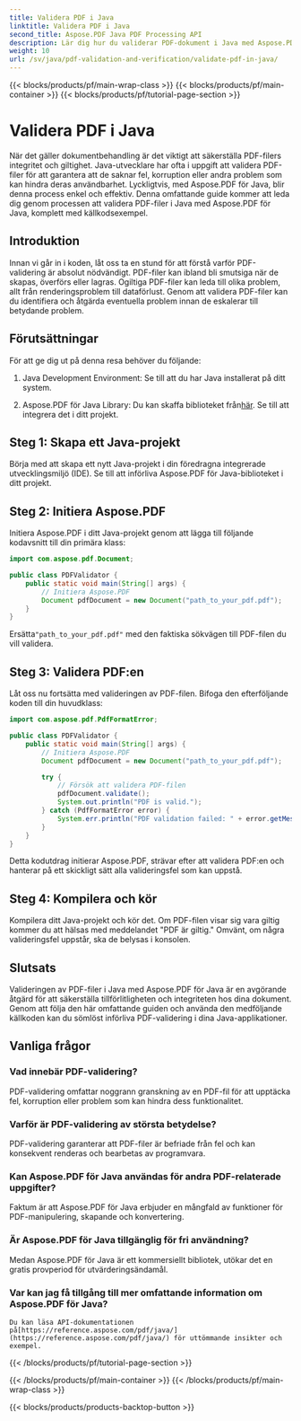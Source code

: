 ```yaml
---
title: Validera PDF i Java
linktitle: Validera PDF i Java
second_title: Aspose.PDF Java PDF Processing API
description: Lär dig hur du validerar PDF-dokument i Java med Aspose.PDF, vilket säkerställer integriteten och överensstämmelsen för dina PDF-filer.
weight: 10
url: /sv/java/pdf-validation-and-verification/validate-pdf-in-java/
---
```


{{< blocks/products/pf/main-wrap-class >}}
{{< blocks/products/pf/main-container >}}
{{< blocks/products/pf/tutorial-page-section >}}

# Validera PDF i Java


När det gäller dokumentbehandling är det viktigt att säkerställa PDF-filers integritet och giltighet. Java-utvecklare har ofta i uppgift att validera PDF-filer för att garantera att de saknar fel, korruption eller andra problem som kan hindra deras användbarhet. Lyckligtvis, med Aspose.PDF för Java, blir denna process enkel och effektiv. Denna omfattande guide kommer att leda dig genom processen att validera PDF-filer i Java med Aspose.PDF för Java, komplett med källkodsexempel.

## Introduktion

Innan vi går in i koden, låt oss ta en stund för att förstå varför PDF-validering är absolut nödvändigt. PDF-filer kan ibland bli smutsiga när de skapas, överförs eller lagras. Ogiltiga PDF-filer kan leda till olika problem, allt från renderingsproblem till dataförlust. Genom att validera PDF-filer kan du identifiera och åtgärda eventuella problem innan de eskalerar till betydande problem.

## Förutsättningar

För att ge dig ut på denna resa behöver du följande:

1. Java Development Environment: Se till att du har Java installerat på ditt system.

2.  Aspose.PDF för Java Library: Du kan skaffa biblioteket från[här](https://releases.aspose.com/pdf/java/). Se till att integrera det i ditt projekt.

## Steg 1: Skapa ett Java-projekt

Börja med att skapa ett nytt Java-projekt i din föredragna integrerade utvecklingsmiljö (IDE). Se till att införliva Aspose.PDF för Java-biblioteket i ditt projekt.

## Steg 2: Initiera Aspose.PDF

Initiera Aspose.PDF i ditt Java-projekt genom att lägga till följande kodavsnitt till din primära klass:

```java
import com.aspose.pdf.Document;

public class PDFValidator {
    public static void main(String[] args) {
        // Initiera Aspose.PDF
        Document pdfDocument = new Document("path_to_your_pdf.pdf");
    }
}
```

 Ersätta`"path_to_your_pdf.pdf"` med den faktiska sökvägen till PDF-filen du vill validera.

## Steg 3: Validera PDF:en

Låt oss nu fortsätta med valideringen av PDF-filen. Bifoga den efterföljande koden till din huvudklass:

```java
import com.aspose.pdf.PdfFormatError;

public class PDFValidator {
    public static void main(String[] args) {
        // Initiera Aspose.PDF
        Document pdfDocument = new Document("path_to_your_pdf.pdf");

        try {
            // Försök att validera PDF-filen
            pdfDocument.validate();
            System.out.println("PDF is valid.");
        } catch (PdfFormatError error) {
            System.err.println("PDF validation failed: " + error.getMessage());
        }
    }
}
```

Detta kodutdrag initierar Aspose.PDF, strävar efter att validera PDF:en och hanterar på ett skickligt sätt alla valideringsfel som kan uppstå.

## Steg 4: Kompilera och kör

Kompilera ditt Java-projekt och kör det. Om PDF-filen visar sig vara giltig kommer du att hälsas med meddelandet "PDF är giltig." Omvänt, om några valideringsfel uppstår, ska de belysas i konsolen.

## Slutsats

Valideringen av PDF-filer i Java med Aspose.PDF för Java är en avgörande åtgärd för att säkerställa tillförlitligheten och integriteten hos dina dokument. Genom att följa den här omfattande guiden och använda den medföljande källkoden kan du sömlöst införliva PDF-validering i dina Java-applikationer.


## Vanliga frågor

### Vad innebär PDF-validering?
   PDF-validering omfattar noggrann granskning av en PDF-fil för att upptäcka fel, korruption eller problem som kan hindra dess funktionalitet.

### Varför är PDF-validering av största betydelse?
   PDF-validering garanterar att PDF-filer är befriade från fel och kan konsekvent renderas och bearbetas av programvara.

### Kan Aspose.PDF för Java användas för andra PDF-relaterade uppgifter?
   Faktum är att Aspose.PDF för Java erbjuder en mångfald av funktioner för PDF-manipulering, skapande och konvertering.

### Är Aspose.PDF för Java tillgänglig för fri användning?
   Medan Aspose.PDF för Java är ett kommersiellt bibliotek, utökar det en gratis provperiod för utvärderingsändamål.

### Var kan jag få tillgång till mer omfattande information om Aspose.PDF för Java?
    Du kan läsa API-dokumentationen på[https://reference.aspose.com/pdf/java/](https://reference.aspose.com/pdf/java/) för uttömmande insikter och exempel.
{{< /blocks/products/pf/tutorial-page-section >}}

{{< /blocks/products/pf/main-container >}}
{{< /blocks/products/pf/main-wrap-class >}}

{{< blocks/products/products-backtop-button >}}
